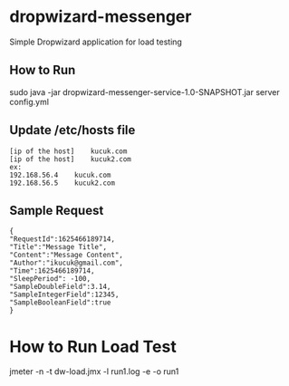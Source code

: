 # dropwizard-messenger

Simple Dropwizard application for load testing

## How to Run

sudo java -jar dropwizard-messenger-service-1.0-SNAPSHOT.jar server config.yml 

## Update /etc/hosts file 

```
[ip of the host]	kucuk.com
[ip of the host]	kucuk2.com
ex:
192.168.56.4	kucuk.com
192.168.56.5	kucuk2.com

```

## Sample Request

```
{ 
"RequestId":1625466189714,
"Title":"Message Title",
"Content":"Message Content",
"Author":"ikucuk@gmail.com",
"Time":1625466189714,
"SleepPeriod": -100,
"SampleDoubleField":3.14,
"SampleIntegerField":12345,
"SampleBooleanField":true
}

```

# How to Run Load Test

jmeter -n -t dw-load.jmx -l run1.log -e -o run1


